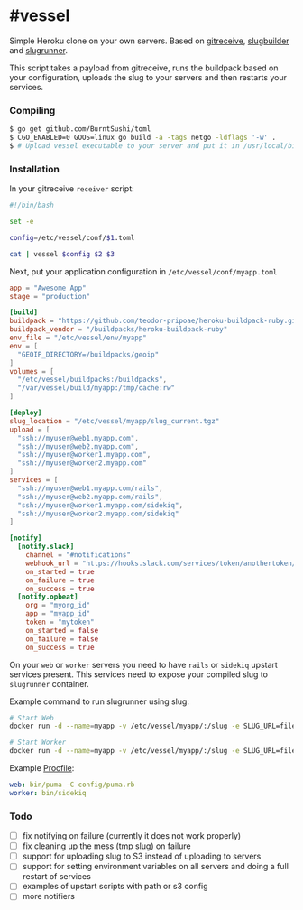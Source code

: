 #vessel
======

Simple Heroku clone on your own servers. Based on [gitreceive](https://github.com/progrium/gitreceive), [slugbuilder](https://github.com/flynn/flynn/tree/master/slugbuilder) and [slugrunner](https://github.com/flynn/flynn/tree/master/slugrunner).

This script takes a payload from gitreceive, runs the buildpack based on your configuration, uploads the slug to your servers and then restarts your services.

### Compiling

```bash
$ go get github.com/BurntSushi/toml
$ CGO_ENABLED=0 GOOS=linux go build -a -tags netgo -ldflags '-w' .
$ # Upload vessel executable to your server and put it in /usr/local/bin
```

### Installation

In your gitreceive `receiver` script:

```bash
#!/bin/bash

set -e

config=/etc/vessel/conf/$1.toml

cat | vessel $config $2 $3
```

Next, put your application configuration in `/etc/vessel/conf/myapp.toml`

```toml
app = "Awesome App"
stage = "production"

[build]
buildpack = "https://github.com/teodor-pripoae/heroku-buildpack-ruby.git"
buildpack_vendor = "/buildpacks/heroku-buildpack-ruby"
env_file = "/etc/vessel/env/myapp"
env = [
  "GEOIP_DIRECTORY=/buildpacks/geoip"
]
volumes = [
  "/etc/vessel/buildpacks:/buildpacks",
  "/var/vessel/build/myapp:/tmp/cache:rw"
]

[deploy]
slug_location = "/etc/vessel/myapp/slug_current.tgz"
upload = [
  "ssh://myuser@web1.myapp.com",
  "ssh://myuser@web2.myapp.com",
  "ssh://myuser@worker1.myapp.com",
  "ssh://myuser@worker2.myapp.com"
]
services = [
  "ssh://myuser@web1.myapp.com/rails",
  "ssh://myuser@web2.myapp.com/rails",
  "ssh://myuser@worker1.myapp.com/sidekiq",
  "ssh://myuser@worker2.myapp.com/sidekiq"
]

[notify]
  [notify.slack]
    channel = "#notifications"
    webhook_url = "https://hooks.slack.com/services/token/anothertoken/yetanothertoken"
    on_started = true
    on_failure = true
    on_success = true
  [notify.opbeat]
    org = "myorg_id"
    app = "myapp_id"
    token = "mytoken"
    on_started = false
    on_failure = false
    on_success = true
```

On your `web` or `worker` servers you need to have `rails` or `sidekiq` upstart services present. This services need to expose your compiled slug to `slugrunner` container.

Example command to run slugrunner using slug:

```bash
# Start Web
docker run -d --name=myapp -v /etc/vessel/myapp/:/slug -e SLUG_URL=file:///slug/slug_current.tgz --env-file=/etc/vessel/env/myapp.conf -a stdout -a stderr flynn/slugrunner start web

# Start Worker
docker run -d --name=myapp -v /etc/vessel/myapp/:/slug -e SLUG_URL=file:///slug/slug_current.tgz --env-file=/etc/vessel/env/myapp.conf -a stdout -a stderr flynn/slugrunner start worker
```

Example [Procfile](https://devcenter.heroku.com/articles/procfile):

```yaml
web: bin/puma -C config/puma.rb
worker: bin/sidekiq
```

### Todo

- [ ] fix notifying on failure (currently it does not work properly)
- [ ] fix cleaning up the mess (tmp slug) on failure
- [ ] support for uploading slug to S3 instead of uploading to servers
- [ ] support for setting environment variables on all servers and doing a full restart of services
- [ ] examples of upstart scripts with path or s3 config
- [ ] more notifiers
